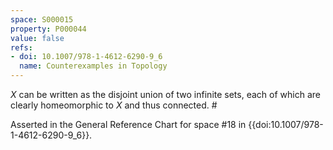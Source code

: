 ```yaml
---
space: S000015
property: P000044
value: false
refs:
- doi: 10.1007/978-1-4612-6290-9_6
  name: Counterexamples in Topology
---
```


$X$ can be written as the disjoint union of two infinite sets, each of which are clearly homeomorphic to $X$ and thus connected. #

Asserted in the General Reference Chart for space #18 in
{{doi:10.1007/978-1-4612-6290-9_6}}.
